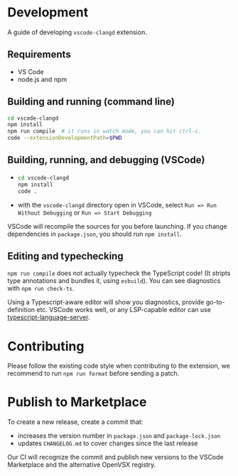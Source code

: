 # Development

A guide of developing `vscode-clangd` extension.

## Requirements

* VS Code
* node.js and npm

## Building and running (command line)

```bash
cd vscode-clangd
npm install
npm run compile  # it runs in watch mode, you can hit ctrl-c.
code --extensionDevelopmentPath=$PWD
```

## Building, running, and debugging (VSCode)

- ```bash
  cd vscode-clangd
  npm install
  code .
  ```
- with the `vscode-clangd` directory open in VSCode, select
  `Run => Run Without Debugging` or `Run => Start Debugging`

VSCode will recompile the sources for you before launching.
If you change dependencies in `package.json`, you should run `npm install`.

## Editing and typechecking

`npm run compile` does not actually typecheck the TypeScript code!
(It stripts type annotations and bundles it, using `esbuild`).
You can see diagnostics with `npm run check-ts`.

Using a Typescript-aware editor will show you diagnostics, provide
go-to-definition etc. VSCode works well, or any LSP-capable editor can use
[typescript-language-server](https://github.com/typescript-language-server/typescript-language-server).

# Contributing

Please follow the existing code style when contributing to the extension, we
recommend to run `npm run format` before sending a patch.

# Publish to Marketplace

To create a new release, create a commit that:

- increases the version number in `package.json` and `package-lock.json`
- updates `CHANGELOG.md` to cover changes since the last release

Our CI will recognize the commit and publish new versions to the VSCode
Marketplace and the alternative OpenVSX registry.
